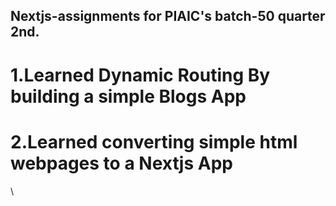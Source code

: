## Nextjs-assignments for PIAIC's batch-50 quarter 2nd.
<h1>1.Learned Dynamic Routing By building a simple Blogs App</h1>
<h1>2.Learned converting simple html webpages to a Nextjs App</h1>\